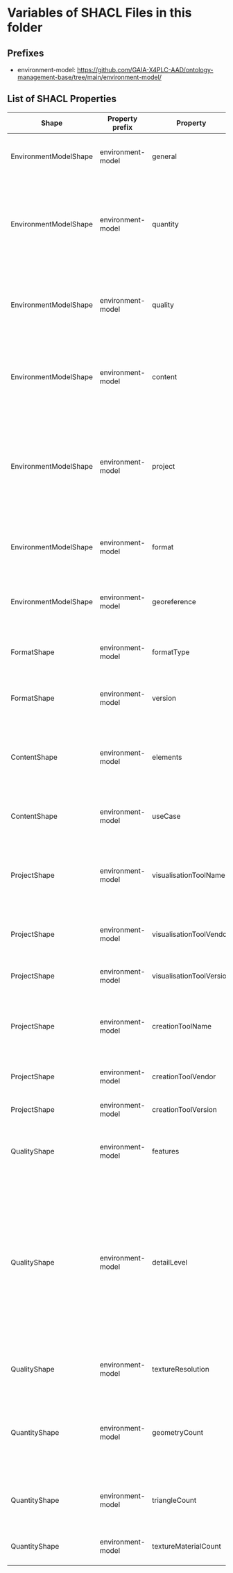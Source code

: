 # Variables of SHACL Files in this folder

## Prefixes

- environment-model: <https://github.com/GAIA-X4PLC-AAD/ontology-management-base/tree/main/environment-model/>

## List of SHACL Properties

| Shape | Property prefix | Property | MinCount | MaxCount | Description | Datatype/NodeKind | Filename |
| --- | --- | --- | --- | --- | --- | --- | --- |
| EnvironmentModelShape | environment-model | general | 1 | 1 | General properties common for all simulation assets. |  | environment-model_shacl.ttl |
| EnvironmentModelShape | environment-model | quantity | 1 | 1 | Contains properties to describe the quantity (number of geometries, triangles, texture) of the environment-model asset. |  | environment-model_shacl.ttl |
| EnvironmentModelShape | environment-model | quality | 1 | 1 | Contains properties to describe the quality (detail level, features) of the environment-model asset. |  | environment-model_shacl.ttl |
| EnvironmentModelShape | environment-model | content | 1 | 1 | Contains properties to describe the content (elements, use cases) of the environment-model asset. |  | environment-model_shacl.ttl |
| EnvironmentModelShape | environment-model | project | 1 | 1 | Contains properties to describe the project information (software used for generation and visualisation) of the environment-model asset. |  | environment-model_shacl.ttl |
| EnvironmentModelShape | environment-model | format | 1 | 1 | Contains properties to describe the format of the environment-model asset. |  | environment-model_shacl.ttl |
| EnvironmentModelShape | environment-model | georeference | 1 | 1 | General properties for defining the location and projection of the asset. |  | environment-model_shacl.ttl |
| FormatShape | environment-model | formatType |  | 1 | Defines the data type of the environment-model asset. | <http://www.w3.org/2001/XMLSchema#string> | environment-model_shacl.ttl |
| FormatShape | environment-model | version |  | 1 | Defines the version of the environment-model asset's data type. | <http://www.w3.org/2001/XMLSchema#string> | environment-model_shacl.ttl |
| ContentShape | environment-model | elements |  | 1 | Provides a description of the visual elements contained in the environment-model asset. | <http://www.w3.org/2001/XMLSchema#string> | environment-model_shacl.ttl |
| ContentShape | environment-model | useCase |  | 1 | Defines the potential use case of the environment-model asset. | <http://www.w3.org/2001/XMLSchema#string> | environment-model_shacl.ttl |
| ProjectShape | environment-model | visualisationToolName |  | 1 | Defines the name of the visualisation tool for which the environment-model was created. | <http://www.w3.org/2001/XMLSchema#string> | environment-model_shacl.ttl |
| ProjectShape | environment-model | visualisationToolVendor |  | 1 | Defines the vendor name of the visualisation tool. | <http://www.w3.org/2001/XMLSchema#string> | environment-model_shacl.ttl |
| ProjectShape | environment-model | visualisationToolVersion |  | 1 | Defines the version of the visualisation tool. | <http://www.w3.org/2001/XMLSchema#string> | environment-model_shacl.ttl |
| ProjectShape | environment-model | creationToolName |  | 1 | Defines the name of the creation tool used to create the environment-model. | <http://www.w3.org/2001/XMLSchema#string> | environment-model_shacl.ttl |
| ProjectShape | environment-model | creationToolVendor |  | 1 | Defines the vendor name of the creation tool. | <http://www.w3.org/2001/XMLSchema#string> | environment-model_shacl.ttl |
| ProjectShape | environment-model | creationToolVersion |  | 1 | Defines the version of the creation tool. | <http://www.w3.org/2001/XMLSchema#string> | environment-model_shacl.ttl |
| QualityShape | environment-model | features | 0 | 1 | Describes the features that influence the quality of the environment-model. | <http://www.w3.org/2001/XMLSchema#string> | environment-model_shacl.ttl |
| QualityShape | environment-model | detailLevel |  | 1 | Defines the category of the level of detail. High: the highest level with additional object enrichment; Medium: derived directly from data sources with environmental context; Low: a simple topological representation. | <http://www.w3.org/2001/XMLSchema#string> | environment-model_shacl.ttl |
| QualityShape | environment-model | textureResolution | 0 | 1 | Specifies the maximum real texture resolution in metres. | <http://www.w3.org/2001/XMLSchema#float> | environment-model_shacl.ttl |
| QuantityShape | environment-model | geometryCount |  | 1 | Defines the total number of geometries (all triangles with a material assignment), counting each instance only once. | <http://www.w3.org/2001/XMLSchema#unsignedInt> | environment-model_shacl.ttl |
| QuantityShape | environment-model | triangleCount |  | 1 | Defines the total number of triangles, counting each instance only once. | <http://www.w3.org/2001/XMLSchema#unsignedInt> | environment-model_shacl.ttl |
| QuantityShape | environment-model | textureMaterialCount |  | 1 | Specifies the total number of textures used. | <http://www.w3.org/2001/XMLSchema#unsignedInt> | environment-model_shacl.ttl |
